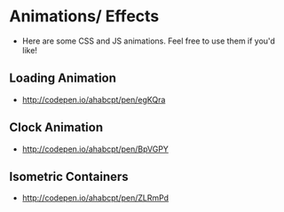 # Animations/ Effects
* Here are some CSS and JS animations. Feel free to use them if you'd like!


## Loading Animation
* http://codepen.io/ahabcpt/pen/egKQra

## Clock Animation
* http://codepen.io/ahabcpt/pen/BpVGPY

## Isometric Containers
* http://codepen.io/ahabcpt/pen/ZLRmPd

